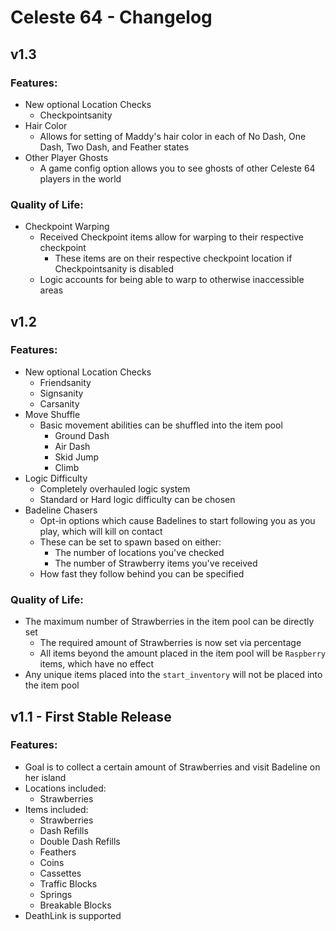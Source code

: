 # Celeste 64 - Changelog


## v1.3

### Features:

- New optional Location Checks
	- Checkpointsanity
- Hair Color
	- Allows for setting of Maddy's hair color in each of No Dash, One Dash, Two Dash, and Feather states
- Other Player Ghosts
	- A game config option allows you to see ghosts of other Celeste 64 players in the world

### Quality of Life:

- Checkpoint Warping
	- Received Checkpoint items allow for warping to their respective checkpoint
		- These items are on their respective checkpoint location if Checkpointsanity is disabled
	- Logic accounts for being able to warp to otherwise inaccessible areas


## v1.2

### Features:

- New optional Location Checks
	- Friendsanity
	- Signsanity
	- Carsanity
- Move Shuffle
	- Basic movement abilities can be shuffled into the item pool
		- Ground Dash
		- Air Dash
		- Skid Jump
		- Climb
- Logic Difficulty
	- Completely overhauled logic system
	- Standard or Hard logic difficulty can be chosen
- Badeline Chasers
	- Opt-in options which cause Badelines to start following you as you play, which will kill on contact
	- These can be set to spawn based on either:
		- The number of locations you've checked
		- The number of Strawberry items you've received
	- How fast they follow behind you can be specified

### Quality of Life:

- The maximum number of Strawberries in the item pool can be directly set
	- The required amount of Strawberries is now set via percentage
	- All items beyond the amount placed in the item pool will be `Raspberry` items, which have no effect
- Any unique items placed into the `start_inventory` will not be placed into the item pool


## v1.1 - First Stable Release

### Features:

- Goal is to collect a certain amount of Strawberries and visit Badeline on her island
- Locations included:
	- Strawberries
- Items included:
	- Strawberries
	- Dash Refills
	- Double Dash Refills
	- Feathers
	- Coins
	- Cassettes
	- Traffic Blocks
	- Springs
	- Breakable Blocks
- DeathLink is supported